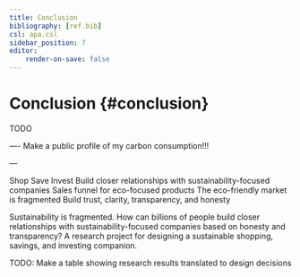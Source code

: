 ```yaml
---
title: Conclusion
bibliography: [ref.bib]
csl: apa.csl
sidebar_position: 7
editor:
    render-on-save: false
---
```


# Conclusion {#conclusion}

TODO

—- Make a public profile of my carbon consumption!!!

—

Shop Save Invest Build closer relationships with sustainability-focused companies Sales funnel for eco-focused products The eco-friendly market is fragmented Build trust, clarity, transparency, and honesty

Sustainability is fragmented. How can billions of people build closer relationships with sustainability-focused companies based on honesty and transparency? A research project for designing a sustainable shopping, savings, and investing companion.

TODO: Make a table showing research results translated to design decisions
